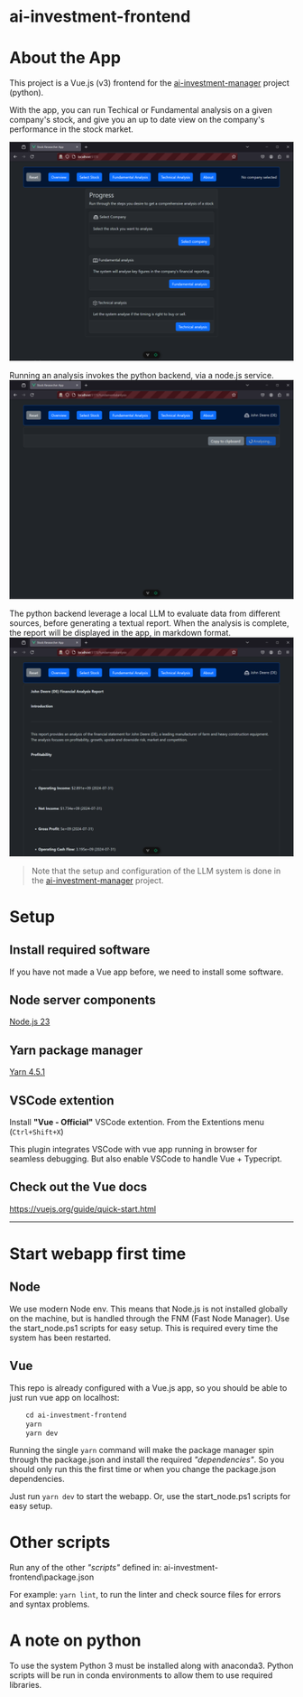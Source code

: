 # ai-investment-frontend

# About the App

This project is a Vue.js (v3) frontend for the [ai-investment-manager](https://github.com/waldsterbenn/ai-investment-manager) project (python).

With the app, you can run Techical or Fundamental analysis on a given company's stock, and give you an up to date view on the company's performance in the stock market.

![screenshot1](screenshot1.png)

Running an analysis invokes the python backend, via a node.js service.
![screenshot2](screenshot2.png)

The python backend leverage a local LLM to evaluate data from different sources, before generating a textual report. When the analysis is complete, the report will be displayed in the app, in markdown format.
![screenshot3](screenshot3.png)

> Note that the setup and configuration of the LLM system is done in the [ai-investment-manager](https://github.com/waldsterbenn/ai-investment-manager) project.

# Setup

## Install required software

If you have not made a Vue app before, we need to install some software.

## Node server components

[Node.js 23](https://nodejs.org/en/download/package-manager)

## Yarn package manager

[Yarn 4.5.1](https://yarnpkg.com/getting-started/install)

## VSCode extention

Install **"Vue - Official"** VSCode extention.
From the Extentions menu (`Ctrl+Shift+X`)

This plugin integrates VSCode with vue app running in browser for seamless debugging. But also enable VSCode to handle Vue + Typecript.

## Check out the Vue docs

https://vuejs.org/guide/quick-start.html

---

# Start webapp first time

## Node

We use modern Node env. This means that Node.js is not installed globally on the machine, but is handled through the FNM (Fast Node Manager).
Use the start_node.ps1 scripts for easy setup.
This is required every time the system has been restarted.

## Vue

This repo is already configured with a Vue.js app, so you should be able to just run vue app on localhost:

```
    cd ai-investment-frontend
    yarn
    yarn dev
```

Running the single `yarn` command will make the package manager spin through the package.json and install the required _"dependencies"_. So you should only run this the first time or when you change the package.json dependencies.

Just run `yarn dev` to start the webapp. Or, use the start_node.ps1 scripts for easy setup.

# Other scripts

Run any of the other _"scripts"_ defined in: ai-investment-frontend\package.json

For example: `yarn lint`, to run the linter and check source files for errors and syntax problems.

# A note on python

To use the system Python 3 must be installed along with anaconda3.
Python scripts will be run in conda environments to allow them to use required libraries.
